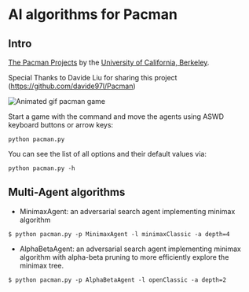 # AI algorithms for Pacman

## Intro
[The Pacman Projects](http://ai.berkeley.edu/project_overview.html) by the [University of California, Berkeley](http://berkeley.edu/).

Special Thanks to Davide Liu for sharing this project (https://github.com/davide97l/Pacman)

![Animated gif pacman game](http://ai.berkeley.edu/images/pacman_game.gif)

Start a game with the command and move the agents using ASWD keyboard buttons or arrow keys:
```
python pacman.py
```
You can see the list of all options and their default values via:
```
python pacman.py -h
```

## Multi-Agent algorithms
- MinimaxAgent: an adversarial search agent implementing minimax algorithm
```
$ python pacman.py -p MinimaxAgent -l minimaxClassic -a depth=4
```
- AlphaBetaAgent: an adversarial search agent implementing minimax algorithm with alpha-beta pruning to more efficiently explore the minimax tree.
```
$ python pacman.py -p AlphaBetaAgent -l openClassic -a depth=2
```
